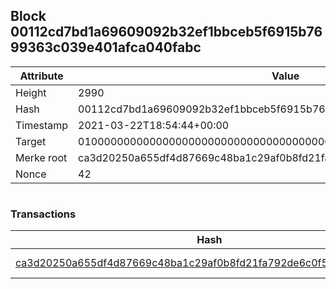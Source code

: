## Block 00112cd7bd1a69609092b32ef1bbceb5f6915b7699363c039e401afca040fabc

Attribute | Value
--- | ---
Height | 2990
Hash | 00112cd7bd1a69609092b32ef1bbceb5f6915b7699363c039e401afca040fabc
Timestamp | 2021-03-22T18:54:44+00:00
Target | 0100000000000000000000000000000000000000000000000000000000000000
Merke root | ca3d20250a655df4d87669c48ba1c29af0b8fd21fa792de6c0f565681ac50e24
Nonce | 42

```

```

### Transactions

Hash | Amount
--- | ---
[ca3d20250a655df4d87669c48ba1c29af0b8fd21fa792de6c0f565681ac50e24](ca3d20250a655df4d87669c48ba1c29af0b8fd21fa792de6c0f565681ac50e24.md) | 10.00000000 SKEPTI 
